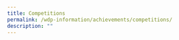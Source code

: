 ```yaml
---
title: Competitions
permalink: /wdp-information/achievements/competitions/
description: ""
---
```



